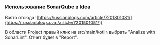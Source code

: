 ### Использование SonarQube в Idea

Взято отсюда ![https://russianblogs.com/article/7201801081/](https://russianblogs.com/article/7201801081/])

В области Project правый клик на src/main/kotlin выбрать "Analize with SonarLint". Отчет будет в "Report".